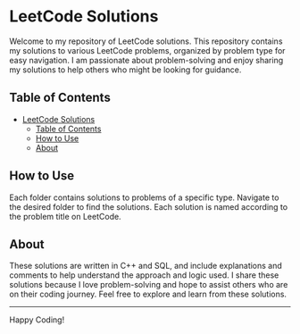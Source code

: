 # LeetCode Solutions

Welcome to my repository of LeetCode solutions. This repository contains my solutions to various LeetCode problems, organized by problem type for easy navigation. I am passionate about problem-solving and enjoy sharing my solutions to help others who might be looking for guidance.

## Table of Contents

- [LeetCode Solutions](#leetcode-solutions)
  - [Table of Contents](#table-of-contents)
  - [How to Use](#how-to-use)
  - [About](#about)

## How to Use

Each folder contains solutions to problems of a specific type. Navigate to the desired folder to find the solutions. Each solution is named according to the problem title on LeetCode.



## About

These solutions are written in C++ and SQL, and include explanations and comments to help understand the approach and logic used. I share these solutions because I love problem-solving and hope to assist others who are on their coding journey. Feel free to explore and learn from these solutions.



---

Happy Coding!
